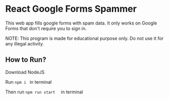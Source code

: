 # React Google Forms Spammer

This web app fills google forms with spam data. It only works on Google Forms that don't require you to sign in.

NOTE: This program is made for educational purpose only. Do not use it for any illegal activity.

## How to Run?
 Download NodeJS
 
 Run ```npm i ``` in terminal

 Then run  ```npm run start  ``` in terminal
